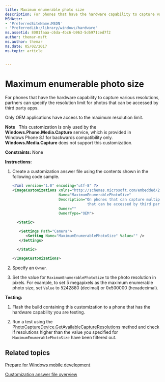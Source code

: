 ```yaml
---
title: Maximum enumerable photo size
description: For phones that have the hardware capability to capture various resolutions, partners can specify the resolution limit for photos that can be accessed by third party apps.
MSHAttr:
- 'PreferredSiteName:MSDN'
- 'PreferredLib:/library/windows/hardware'
ms.assetid: 8001faaa-c6da-4bc6-b963-5d6971ced7f2
author: themar-msft
ms.author: themar
ms.date: 05/02/2017
ms.topic: article


---
```


# Maximum enumerable photo size


For phones that have the hardware capability to capture various resolutions, partners can specify the resolution limit for photos that can be accessed by third party apps.

Only OEM applications have access to the maximum resolution limit.

**Note**  
This customization is only used by the **Windows.Phone.Media.Capture** service, which is provided in Windows Phone 8.1 for backwards compatibility only. **Windows.Media.Capture** does not support this customization.

 

<a href="" id="constraints---none"></a>**Constraints:** None  

<a href="" id="instructions-"></a>**Instructions:**  
1.  Create a customization answer file using the contents shown in the following code sample.

    ```XML
    <?xml version="1.0" encoding="utf-8" ?>  
    <ImageCustomizations xmlns="http://schemas.microsoft.com/embedded/2004/10/ImageUpdate"  
                         Name="MaximumEnumerablePhotoSize"  
                         Description="On phones that can capture multiple resolutions, use to specify the resolution limit for photos
                                      that can be accessed by third party apps."  
                         Owner=""  
                         OwnerType="OEM"> 
      
      <Static>  

       <Settings Path="Camera">  
          <Setting Name="MaximumEnumerablePhotoSize" Value="" />  
       </Settings> 

      </Static>

    </ImageCustomizations>
    ```

2.  Specify an `Owner`.

3.  Set the value for `MaximumEnumerablePhotoSize` to the photo resolution in pixels. For example, to set 5 megapixels as the maximum enumerable photo size, set `Value` to 5242880 (decimal) or 0x500000 (hexadecimal).

<a href="" id="testing-"></a>**Testing:**  
1.  Flash the build containing this customization to a phone that has the hardware capability you are testing.

2.  Run a test using the [PhotoCaptureDevice.GetAvailableCaptureResolutions](http://go.microsoft.com/fwlink/p/?LinkId=286325) method and check if resolutions higher than the value you specified for `MaximumEnumerablePhotoSize` have been filtered out.

## Related topics

[Prepare for Windows mobile development](https://docs.microsoft.com/en-us/windows-hardware/manufacture/mobile/preparing-for-windows-mobile-development)

[Customization answer file overview](https://docs.microsoft.com/en-us/windows-hardware/customize/mobile/mcsf/customization-answer-file)
